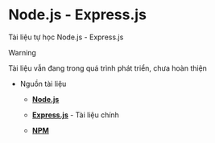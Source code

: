 # Node.js - Express.js

Tài liệu tự học Node.js - Express.js

> [!Warning]
> Tài liệu vẫn đang trong quá trình phát triển, chưa hoàn thiện

* Nguồn tài liệu

    * [**Node.js**](https://nodejs.org/en/docs)
 
    * [**Express.js**](https://expressjs.com/) - Tài liệu chính
 
    * [**NPM**](https://www.npmjs.com/)

